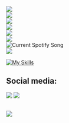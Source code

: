 <div class="typing-section">
  <div>
    <a href="https://git.io/typing-svg">
      <img src="https://readme-typing-svg.demolab.com/?duration=1500&size=30&font=VT323&repeat=false&color=4CC9F0&lines=---------------------;">
    </a>
  </div>
</div>
<div class="typing-section">
  <div>
    <a href="https://git.io/typing-svg">
      <img src="https://readme-typing-svg.demolab.com/?duration=1500&size=30&font=VT323&repeat=false&color=4361EE&lines=Welcome+to+my+profile!;">
    </a>
  </div>
</div>
<div class="typing-section">
  <div>
    <a href="https://git.io/typing-svg">
      <img src="https://readme-typing-svg.demolab.com/?duration=1500&size=30&font=VT323&repeat=false&color=3A0CA3&lines=---------------------;">
    </a>
  </div>
</div>

<div class="typing-section">
  <a href="https://git.io/typing-svg">
    <img src="https://readme-typing-svg.demolab.com/?duration=5000&size=25&font=VT323&repeat=false&color=6A00F4&lines=•+Software+engineer+•;">
  </a>
</div>
<div class="typing-section">
  <a href="https://git.io/typing-svg">
    <img src="https://readme-typing-svg.demolab.com/?duration=6000&size=25&font=VT323&repeat=false&color=7209B7&lines=•+Artist+/+Designer+•;">
  </a>
</div>








<div class="typing-section">
    <a href="https://git.io/typing-svg">
      <img src="https://readme-typing-svg.demolab.com/?duration=7000&size=30&font=VT323&repeat=false&color=973DA4&lines=Listening+to;">
    </a>
</div>
      <img src="https://spotify-readme-7de70mejv-l00utop.vercel.app/api?theme=dark&scan=true" alt="Current Spotify Song">



<div class="typing-section">
    <a href="https://git.io/typing-svg">
      <img src="https://readme-typing-svg.demolab.com/?duration=7000&size=30&font=VT323&repeat=false&color=FF5CCC&lines=My+dev+skills;">
    </a>
</div>

[![My Skills](https://skillicons.dev/icons?i=html,css,js,react,mysql,python&theme=dark&perline=3)](https://skillicons.dev)




<div >
<h2>Social media: </h2>
    <a href="https://www.instagram.com/lotusonly_/"><img src="https://img.shields.io/badge/Instagram-E4405F?style=for-the-badge&logo=instagram&logoColor=white" ></a>
    <a href="https://open.spotify.com/user/lm4o2na5afi0u5vww6wwnyadr"><img src="https://img.shields.io/badge/Spotify-1ED760?&style=for-the-badge&logo=spotify&logoColor=white" ></a>
</div>

<br/>



<div >
    
![](https://komarev.com/ghpvc/?username=L00utop&style=flat-plastic&color=ff69b4)

</div>

